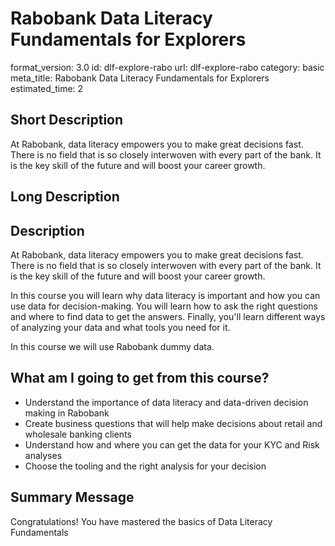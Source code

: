 # Rabobank Data Literacy Fundamentals for Explorers
format_version: 3.0
id: dlf-explore-rabo
url: dlf-explore-rabo
category: basic
meta_title: Rabobank Data Literacy Fundamentals for Explorers
estimated_time: 2


## Short Description

At Rabobank, data literacy empowers you to make great decisions fast. There is no field that is so closely interwoven with every part of the bank. It is the key skill of the future and will boost your career growth.

## Long Description

<div class="course_information description-div">
<h2>Description</h2>
<p>At Rabobank, data literacy empowers you to make great decisions fast. There is no field that is so closely interwoven with every part of the bank. It is the key skill of the future and will boost your career growth.</p>
<p>In this course you will learn why data literacy is important and how you can use data for decision-making. You will learn how to ask the right questions and where to find data to get the answers. Finally, you'll learn different ways of analyzing your data and what tools you need for it.
</p>
<p>In this course we will use Rabobank dummy data.</p>
</div>


<div class="course_information profits-div">
<h2>What am I going to get from this course?</h2>
<ul>
	<li>Understand the importance of data literacy and data-driven decision making in Rabobank</li>
	<li>Create business questions that will help make decisions about retail and wholesale banking clients</li>
	<li>Understand how and where you can get the data for your KYC and Risk analyses</li>
	<li>Choose the tooling and the right analysis for your decision</li>
</ul>
</div>



## Summary Message

Congratulations! You have mastered the basics of Data Literacy Fundamentals

